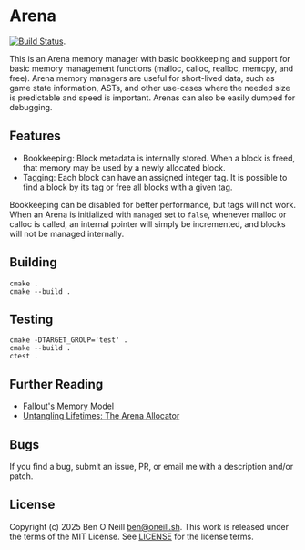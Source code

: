 # Arena

[![Build Status](https://github.com/bmoneill/arena/actions/workflows/cmake-single-platform.yml/badge.svg?branch=main)](https://github.com/bmoneill/arena/actions/workflows/cmake-single-platform.yml).

This is an Arena memory manager with basic bookkeeping and support for basic memory management
functions (malloc, calloc, realloc, memcpy, and free). Arena memory managers are useful for
short-lived data, such as game state information, ASTs, and other use-cases where the needed size is
predictable and speed is important. Arenas can also be easily dumped for debugging.

## Features

* Bookkeeping: Block metadata is internally stored. When a block is freed, that memory may be used by a newly
  allocated block.
* Tagging: Each block can have an assigned integer tag. It is possible to find a block by its tag or free all
  blocks with a given tag.

Bookkeeping can be disabled for better performance, but tags will not work. When an Arena is initialized with
`managed` set to `false`, whenever malloc or calloc is called, an internal pointer will simply be incremented,
and blocks will not be managed internally.

## Building

```shell
cmake .
cmake --build .
```

## Testing

```shell
cmake -DTARGET_GROUP='test' .
cmake --build .
ctest .
```

## Further Reading

* [Fallout's Memory Model](https://youtu.be/6kB_fko6SIg)
* [Untangling Lifetimes: The Arena Allocator](https://www.rfleury.com/p/untangling-lifetimes-the-arena-allocator)

## Bugs

If you find a bug, submit an issue, PR, or email me with a description and/or patch.

## License

Copyright (c) 2025 Ben O'Neill <ben@oneill.sh>. This work is released under the
terms of the MIT License. See [LICENSE](LICENSE) for the license terms.
